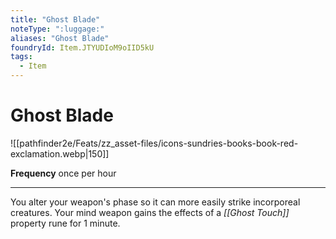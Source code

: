 ```yaml
---
title: "Ghost Blade"
noteType: ":luggage:"
aliases: "Ghost Blade"
foundryId: Item.JTYUDIoM9oIID5kU
tags:
  - Item
---
```


# Ghost Blade
![[pathfinder2e/Feats/zz_asset-files/icons-sundries-books-book-red-exclamation.webp|150]]

**Frequency** once per hour

* * *

You alter your weapon's phase so it can more easily strike incorporeal creatures. Your mind weapon gains the effects of a _[[Ghost Touch]]_ property rune for 1 minute.

